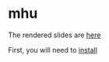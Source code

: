 # mhu

The rendered slides are [here](https://nachofree.github.io/mhu/)

First, you will need to [install](https://www.docker.com/products/docker-desktop/)


